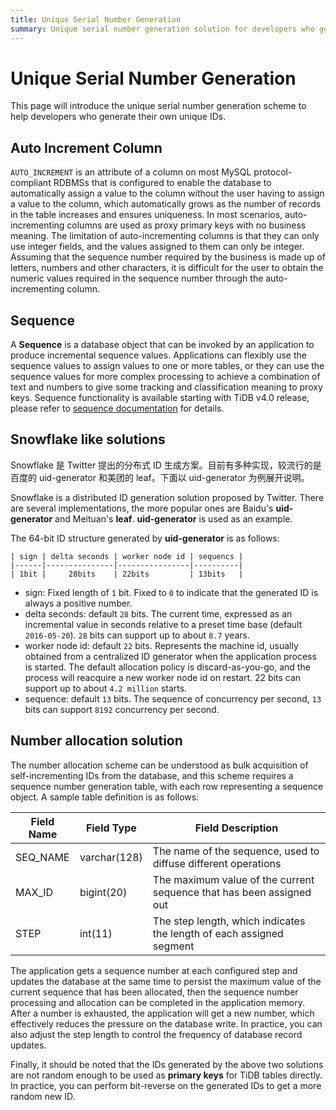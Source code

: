 ```yaml
---
title: Unique Serial Number Generation
summary: Unique serial number generation solution for developers who generate their own unique IDs.
---
```


# Unique Serial Number Generation

This page will introduce the unique serial number generation scheme to help developers who generate their own unique IDs.

## Auto Increment Column

`AUTO_INCREMENT` is an attribute of a column on most MySQL protocol-compliant RDBMSs that is configured to enable the database to automatically assign a value to the column without the user having to assign a value to the column, which automatically grows as the number of records in the table increases and ensures uniqueness. In most scenarios, auto-incrementing columns are used as proxy primary keys with no business meaning. The limitation of auto-incrementing columns is that they can only use integer fields, and the values assigned to them can only be integer. Assuming that the sequence number required by the business is made up of letters, numbers and other characters, it is difficult for the user to obtain the numeric values required in the sequence number through the auto-incrementing column.

## Sequence

A **Sequence** is a database object that can be invoked by an application to produce incremental sequence values. Applications can flexibly use the sequence values to assign values to one or more tables, or they can use the sequence values for more complex processing to achieve a combination of text and numbers to give some tracking and classification meaning to proxy keys. Sequence functionality is available starting with TiDB v4.0 release, please refer to [sequence documentation](https://docs.pingcap.com/zh/tidb/stable/sql-statement-create-sequence#create-sequence) for details.

## Snowflake like solutions

Snowflake 是 Twitter 提出的分布式 ID 生成方案。目前有多种实现，较流行的是百度的 uid-generator 和美团的 leaf。下面以 uid-generator 为例展开说明。

Snowflake is a distributed ID generation solution proposed by Twitter. There are several implementations, the more popular ones are Baidu's **uid-generator** and Meituan's **leaf**. **uid-generator** is used as an example.

The 64-bit ID structure generated by **uid-generator** is as follows:

```
| sign | delta seconds | worker node id | sequencs |
|------|---------------|----------------|----------|
| 1bit |     28bits    | 22bits         | 13bits   |
```

- sign: Fixed length of `1` bit. Fixed to `0` to indicate that the generated ID is always a positive number.
- delta seconds: default `28` bits. The current time, expressed as an incremental value in seconds relative to a preset time base (default `2016-05-20`). `28` bits can support up to about `8.7` years.
- worker node id: default `22` bits. Represents the machine id, usually obtained from a centralized ID generator when the application process is started. The default allocation policy is discard-as-you-go, and the process will reacquire a new worker node id on restart. 22 bits can support up to about `4.2 million` starts.
- sequence: default `13` bits. The sequence of concurrency per second, `13` bits can support `8192` concurrency per second.

## Number allocation solution

The number allocation scheme can be understood as bulk acquisition of self-incrementing IDs from the database, and this scheme requires a sequence number generation table, with each row representing a sequence object. A sample table definition is as follows:

| Field Name | Field Type | Field Description |
| -------- | ------------ | ---------------------------- |
| SEQ_NAME | varchar(128) | The name of the sequence, used to diffuse different operations |
| MAX_ID | bigint(20) | The maximum value of the current sequence that has been assigned out |
| STEP | int(11) | The step length, which indicates the length of each assigned segment |

The application gets a sequence number at each configured step and updates the database at the same time to persist the maximum value of the current sequence that has been allocated, then the sequence number processing and allocation can be completed in the application memory. After a number is exhausted, the application will get a new number, which effectively reduces the pressure on the database write. In practice, you can also adjust the step length to control the frequency of database record updates.

Finally, it should be noted that the IDs generated by the above two solutions are not random enough to be used as **primary keys** for TiDB tables directly. In practice, you can perform bit-reverse on the generated IDs to get a more random new ID.
